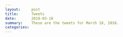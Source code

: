 ```yaml
---
layout:     post
title:      Tweets
date:       2018-03-18
summary:    These are the tweets for March 18, 2018.
categories:
---
```


